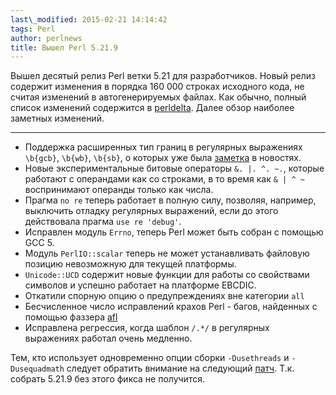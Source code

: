 ```yaml
---
last\_modified: 2015-02-21 14:14:42
tags: Perl
author: perlnews
title: Вышел Perl 5.21.9
---
```


Вышел десятый релиз Perl ветки 5.21 для разработчиков. Новый релиз содержит
изменения в порядка 160 000 строках исходного кода, не считая изменений в
автогенерируемых файлах. Как обычно, полный список изменений содержится в
[perldelta](https://metacpan.org/pod/release/XSAWYERX/perl-5.21.9/pod/perldelta.pod).
Далее обзор наиболее заметных изменений.

---

* Поддержка расширенных тип границ в регулярных выражениях `\b{gcb}`, `\b{wb}`,
  `\b{sb}`, о которых уже была
  [заметка](http://perlnews.ru/blog/2015/02/08/01-re-unicode-break.html) в
  новостях.
* Новые экспериментальные битовые операторы `&. |. ^. ~.`,  которые работают с
  операндами как со строками, в то время как `& | ^ ~` воспринимают операнды
  только как числа.
* Прагма `no re` теперь работает в полную силу, позволяя, например, выключить
  отладку регулярных выражений, если до этого действовала прагма `use re
  'debug'`.
* Исправлен модуль `Errno`, теперь Perl может быть собран с помощью GCC 5.
* Модуль `PerlIO::scalar` теперь не может устанавливать файловую позицию
  невозможную для текущей платформы.
* `Unicode::UCD` содержит новые функции для работы со свойствами символов и
  успешно работает на платформе EBCDIC.
* Откатили спорную опцию о предупреждениях вне категории `all`
* Бесчисленное число исправлений крахов Perl - багов, найденных с помощью
  фаззера [afl](http://lcamtuf.coredump.cx/afl/)
* Исправлена регрессия, когда шаблон `/.*/` в регулярных выражениях работал
  очень медленно.

Тем, кто использует одновременно опции сборки `-Dusethreads` и `-Dusequadmath`
следует обратить внимание на следующий
[патч](http://perl5.git.perl.org/perl.git/commitdiff/adc55e020e9dd90e3092c97ee7db0912097c4a7e).
Т.к. собрать 5.21.9 без этого фикса не получится.
